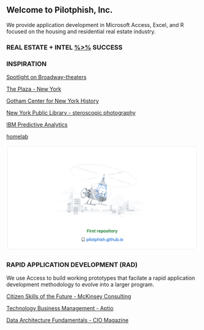 ## Welcome to Pilotphish, Inc.

We provide application development in Microsoft Access, Excel, and R focused on the housing and residential real estate industry.


### REAL ESTATE + INTEL  [%>%](https://uc-r.github.io/pipe) SUCCESS


### INSPIRATION

[Spotlight on Broadway-theaters](http://www.spotlightonbroadway.com/)

[The Plaza - New York](https://www.theplazany.com/history/)

[Gotham Center for New York History](https://www.gothamcenter.org/about/our-mission)

[New York Public Library - steroscopic photography](http://stereo.nypl.org/)

[IBM Predictive Analytics](https://www.ibm.com/analytics/predictive-analytics)

[homelab](https://reddit.com/r/homelab/) 

![](/images/helicat.bmp)


### RAPID APPLICATION DEVELOPMENT (RAD)

We use Access to build working prototypes that facilate a rapid application development methodology to evolve into a larger program. 

[Citizen Skills of the Future - McKinsey Consulting](https://www.mckinsey.com/industries/public-and-social-sector/our-insights/defining-the-skills-citizens-will-need-in-the-future-world-of-work)

[Technology Business Management - Aptio](https://www.apptio.com/blog/what-is-tbm-technology-business-management-explained/)

[Data Architecture Fundamentals - CIO Magazine](https://www.cio.com/article/3588155/what-is-data-architecture-a-framework-for-managing-data.html)


